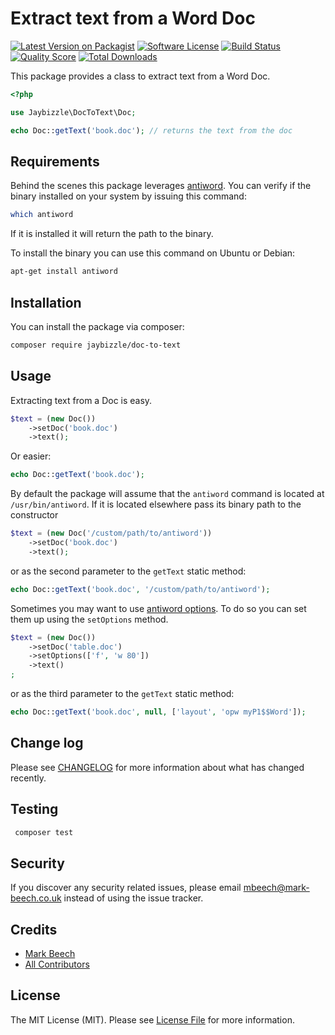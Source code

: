 # Extract text from a Word Doc

[![Latest Version on Packagist](https://img.shields.io/packagist/v/jaybizzle/doc-to-text.svg?style=flat-square)](https://packagist.org/packages/jaybizzle/doc-to-text)
[![Software License](https://img.shields.io/badge/license-MIT-brightgreen.svg?style=flat-square)](LICENSE.md)
[![Build Status](https://img.shields.io/travis/JayBizzle/doc-to-text/master.svg?style=flat-square)](https://travis-ci.org/jaybizzle/doc-to-text)
[![Quality Score](https://img.shields.io/scrutinizer/g/jaybizzle/doc-to-text.svg?style=flat-square)](https://scrutinizer-ci.com/g/jaybizzle/doc-to-text)
[![Total Downloads](https://img.shields.io/packagist/dt/jaybizzle/doc-to-text.svg?style=flat-square)](https://packagist.org/packages/jaybizzle/doc-to-text)

This package provides a class to extract text from a Word Doc.

```php
<?php

use Jaybizzle\DocToText\Doc;

echo Doc::getText('book.doc'); // returns the text from the doc
```

## Requirements

Behind the scenes this package leverages [antiword](https://en.wikipedia.org/wiki/Antiword). You can verify if the binary installed on your system by issuing this command:

```bash
which antiword
```

If it is installed it will return the path to the binary.

To install the binary you can use this command on Ubuntu or Debian:

```bash
apt-get install antiword
```

## Installation

You can install the package via composer:

```bash
composer require jaybizzle/doc-to-text
```

## Usage

Extracting text from a Doc is easy.

```php
$text = (new Doc())
    ->setDoc('book.doc')
    ->text();
```

Or easier:

```php
echo Doc::getText('book.doc');
```

By default the package will assume that the `antiword` command is located at `/usr/bin/antiword`.
If it is located elsewhere pass its binary path to the constructor

```php
$text = (new Doc('/custom/path/to/antiword'))
    ->setDoc('book.doc')
    ->text();
```

or as the second parameter to the `getText` static method:

```php
echo Doc::getText('book.doc', '/custom/path/to/antiword');
```

Sometimes you may want to use [antiword options](https://linux.die.net/man/1/antiword). To do so you can set them up using the `setOptions` method.

```php
$text = (new Doc())
    ->setDoc('table.doc')
    ->setOptions(['f', 'w 80'])
    ->text()
;
```

or as the third parameter to the `getText` static method:

```php
echo Doc::getText('book.doc', null, ['layout', 'opw myP1$$Word']);
```

## Change log

Please see [CHANGELOG](CHANGELOG.md) for more information about what has changed recently.

## Testing

```bash
 composer test
```

## Security

If you discover any security related issues, please email mbeech@mark-beech.co.uk instead of using the issue tracker.

## Credits

- [Mark Beech](https://github.com/jaybizzle)
- [All Contributors](../../contributors)

## License

The MIT License (MIT). Please see [License File](LICENSE.md) for more information.
